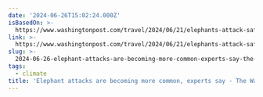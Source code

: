 ```yaml
---
date: '2024-06-26T15:02:24.000Z'
isBasedOn: >-
  https://www.washingtonpost.com/travel/2024/06/21/elephants-attack-safari-deaths/
link: >-
  https://www.washingtonpost.com/travel/2024/06/21/elephants-attack-safari-deaths/
slug: >-
  2024-06-26-elephant-attacks-are-becoming-more-common-experts-say-the-washington-pos
tags:
  - climate
title: 'Elephant attacks are becoming more common, experts say - The Washington Pos'
---
```

 
